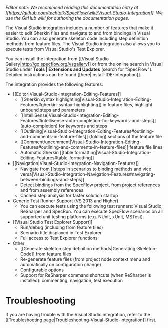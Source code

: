 _Editor note: We recommend reading this documentation entry at [[https://github.com/techtalk/SpecFlow/wiki/Visual-Studio-Integration]]. We use the GitHub wiki for authoring the documentation pages._

The Visual Studio integration includes a number of features that make it easier to edit Gherkin files and navigate to and from bindings in Visual Studio. You can also generate skeleton code including step definition methods from feature files. The Visual Studio integration also allows you to execute tests from Visual Studio's Test Explorer.

You can install the integration from [[Visual Studio Gallery|http://go.specflow.org/vsgallery]] or from the online search in Visual Studio under **Tools | Extensions and Updates** (search for "SpecFlow"). Detailed instructions can be found [[here|Install-IDE-Integration]].

The integration provides the following features:

* [[Editor|Visual-Studio-Integration-Editing-Features]]
  * [[Gherkin syntax highlighting|Visual-Studio-Integration-Editing-Features#gherkin-syntax-highlighting]] in feature files, highlight unbound steps and parameters
  * [[IntelliSense|Visual-Studio-Integration-Editing-Features#intellisense-auto-completion-for-keywords-and-steps]] (auto-completion) for keywords and steps
  * [[Outlining|Visual-Studio-Integration-Editing-Features#outlining-and-comments-in-feature-files]] (folding) sections of the feature file
  * [[Comment/uncomment|Visual-Studio-Integration-Editing-Features#outlining-and-comments-in-feature-files]] feature file lines
  * Automatic Gherkin [[table formatting|Visual-Studio-Integration-Editing-Features#table-formatting]]
* [[Navigation|Visual-Studio-Integration-Navigation-Features]]
  * Navigate from [[steps in scenarios to binding methods and vice versa|Visual-Studio-Integration-Navigation-Features#navigating-between-bindings-and-steps]]
  * Detect bindings from the SpecFlow project, from project references and from assembly references
  * Cached step analysis for faster solution startup
* Generic Test Runner Support (VS 2013 and Higher)
  * You can execute tests using the following test runners: Visual Studio, ReSharper and SpecRun. You can execute SpecFlow scenarios on all supported unit testing platforms (e.g. NUnit, xUnit, MSTest).
* [[Visual Studio Test Explorer Support]]  
  * Run/debug (including from feature files)
  * Scenario title displayed in Test Explorer
  * Full access to Test Explorer functions
* Other
  * [[Generate skeleton step definition methods|Generating-Skeleton-Code]] from feature files
  * Re-generate feature files (from project node context menu and automatically on configuration change)
  * Configurable options
  * Support for ReSharper command shortcuts (when ReSharper is installed): commenting, navigation, test execution

# Troubleshooting    
If you are having trouble with the Visual Studio integration, refer to the [[Troubleshooting page|Troubleshooting-Visual-Studio-Integration]] first.
